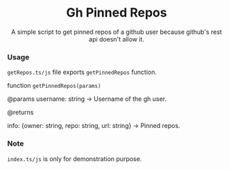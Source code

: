 <h1 align='center'>Gh Pinned Repos</h1>

<p align="center">
A simple script to get pinned repos of a github user because github's rest api doesn't allow it.
</p>

<h3>Usage</h3>

`getRepos.ts/js` file exports `getPinnedRepos` function.

function `getPinnedRepos(params)`

@params
username: string -> Username of the gh user.

@returns

info: {owner: string, repo: string, url: string} -> Pinned repos.

<h3>Note</h3>

`index.ts/js` is only for demonstration purpose.
